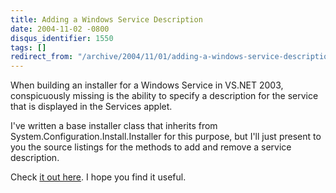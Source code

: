 ```yaml
---
title: Adding a Windows Service Description
date: 2004-11-02 -0800
disqus_identifier: 1550
tags: []
redirect_from: "/archive/2004/11/01/adding-a-windows-service-description.aspx/"
---
```


When building an installer for a Windows Service in VS.NET 2003,
conspicuously missing is the ability to specify a description for the
service that is displayed in the Services applet.

I've written a base installer class that inherits from
System.Configuration.Install.Installer for this purpose, but I'll just
present to you the source listings for the methods to add and remove a
service description.

Check [it out here](/articles/1549.aspx). I hope you find it useful.


